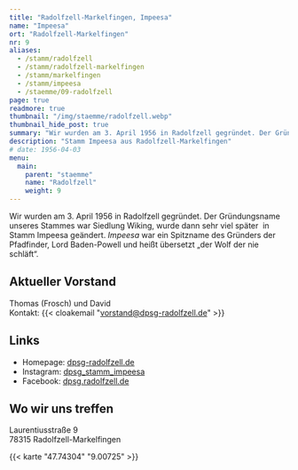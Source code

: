 ```yaml
---
title: "Radolfzell-Markelfingen, Impeesa"
name: "Impeesa"
ort: "Radolfzell-Markelfingen"
nr: 9
aliases:
  - /stamm/radolfzell
  - /stamm/radolfzell-markelfingen
  - /stamm/markelfingen
  - /stamm/impeesa
  - /staemme/09-radolfzell
page: true
readmore: true
thumbnail: "/img/staemme/radolfzell.webp"
thumbnail_hide_post: true
summary: "Wir wurden am 3. April 1956 in Radolfzell gegründet. Der Gründungsname unseres Stammes war Siedlung Wiking, wurde dann sehr viel später  in Stamm Impeesa geändert. _Impeesa_ war ein Spitzname des Gründers der Pfadfinder, Lord Baden-Powell und heißt übersetzt „der Wolf der nie schläft“. Aktueller Vorstand: Thomas (Frosch) | Homepage: dpsg-radolfzell.de | Instagram: dpsg_stamm_impeesa | Facebook: dpsg.radolfzell.de"
description: "Stamm Impeesa aus Radolfzell-Markelfingen"
# date: 1956-04-03
menu:
  main:
    parent: "staemme"
    name: "Radolfzell"
    weight: 9
---
```


Wir wurden am 3. April 1956 in Radolfzell gegründet. Der Gründungsname unseres Stammes war Siedlung Wiking, wurde dann sehr viel später  in Stamm Impeesa geändert. _Impeesa_ war ein Spitzname des Gründers der Pfadfinder, Lord Baden-Powell und heißt übersetzt „der Wolf der nie schläft“.

## Aktueller Vorstand

Thomas (Frosch) und David  
Kontakt: {{< cloakemail "vorstand@dpsg-radolfzell.de" >}}

## Links

* Homepage: [dpsg-radolfzell.de](https://dpsg-radolfzell.de/)
* Instagram: [dpsg_stamm_impeesa](https://www.instagram.com/dpsg_stamm_impeesa/)
* Facebook: [dpsg.radolfzell.de](https://www.facebook.com/dpsg.radolfzell.de/)

## Wo wir uns treffen

Laurentiusstraße 9  
78315 Radolfzell-Markelfingen

{{< karte "47.74304" "9.00725" >}}

